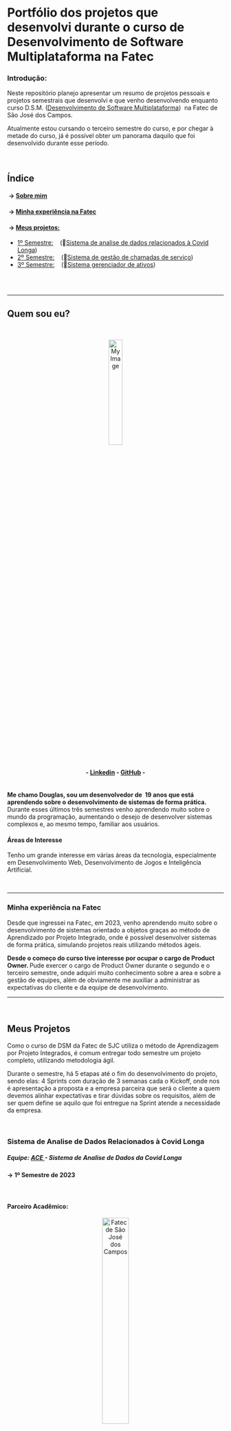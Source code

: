 <h1>Portfólio dos projetos que desenvolvi durante o curso de Desenvolvimento de Software Multiplataforma na Fatec</h1> 

<h3>Introdução: </h3> 
<p>Neste repositório planejo apresentar um resumo de projetos pessoais e projetos semestrais que desenvolvi e que venho desenvolvendo enquanto curso D.S.M. (<a target="_blank" href="https://www.cps.sp.gov.br/cursos-fatec/desenvolvimento-de-software-multiplataforma/">Desenvolvimento de Software Multiplataforma</a>)  na Fatec de São José dos Campos.</p>

<p>Atualmente estou cursando o terceiro semestre do curso, e por chegar à metade do curso, já é possível obter um panorama daquilo que foi desenvolvido durante esse período.</p>
<br />
<h2>Índice</h2> 

####  → <a color="white" href="#quem-sou-eu">Sobre mim</a><br>
####  → <a color="white" href="#fatec">Minha experiência na Fatec</a><br>
####  → <a color="white" href="#projetos">Meus projetos: </a>
- <a href="#1Semestre"> 1º Semestre:</a>    (🔗<a target="_blank" href="https://github.com/api-fatec-primeiro-semestre/api-primeiro-semestre">Sistema de analise de dados relacionados à Covid Longa</a>)
- <a href="#2Semestre"> 2º Semestre:</a>    (🔗<a target="_blank" href="https://github.com/BananaaScript/BetterCallUs">Sistema de gestão de chamadas de serviço</a>)
- <a href="#3Semestre"> 3º Semestre:</a>    (🔗<a target="_blank" href="https://github.com/BananaaScript/SGA">Sistema gerenciador de ativos</a>)


 
 <br>
 <hr>
<h2 id="quem-sou-eu">Quem sou eu?</h2> 
<br>
<p align="center"><img src="./public/imgs/myImage.jpg" alt="My Image" style="width: 25%;"></p>

<h4 align="center"> - <a target="_blank" href="https://www.linkedin.com/in/douglas-ferrini-medeiros-02b735270/">Linkedin</a> - <a target="_blank" href="https://github.com/DouglasMedeiros1">GitHub</a> - </h4>

<br>
<b>Me chamo Douglas, sou um desenvolvedor de  19 anos que está aprendendo sobre o desenvolvimento de sistemas de forma prática.</b> Durante esses últimos três semestres venho aprendendo muito sobre o mundo da programação, aumentando o desejo de desenvolver sistemas complexos e, ao mesmo tempo, familiar aos usuários.


<br />
<h4>Áreas de Interesse</h4>
<p>Tenho um grande interesse em várias áreas da tecnologia, especialmente em Desenvolvimento Web, Desenvolvimento de Jogos e Inteligência Artificial. </p>



<br><hr>


<h3 id="fatec">Minha experiência na Fatec</h3>

<p>Desde que ingressei na Fatec, em 2023, venho aprendendo muito sobre o desenvolvimento de sistemas orientado a objetos graças ao método de Aprendizado por Projeto Integrado, onde é possível desenvolver sistemas de forma prática, simulando projetos reais utilizando métodos ágeis. </p>

<p><b>Desde o começo do curso tive interesse por ocupar o cargo de Product Owner. </b> Pude exercer o cargo de Product Owner durante o segundo e o terceiro semestre, onde adquiri muito conhecimento sobre a area e sobre a gestão de equipes, além de obviamente me auxiliar a administrar as expectativas do cliente e da equipe de desenvolvimento.</p>


<hr>

<br>

<h2 id="projetos">Meus Projetos</h2>


<p>Como o curso de DSM da Fatec de SJC utiliza o método de Aprendizagem por Projeto Integrados, é comum entregar todo semestre um projeto completo, utilizando metodologia ágil.</p>
<p>Durante o semestre, há 5 etapas até o fim do desenvolvimento do projeto, sendo elas: 4 Sprints com duração de 3 semanas cada o Kickoff, onde nos é apresentação a proposta e a empresa parceira que será o cliente a quem devemos alinhar expectativas e tirar dúvidas sobre os requisitos, além de ser quem define se aquilo que foi entregue na Sprint atende a necessidade da empresa.   </p>
<br>

<h3 id="1Semestre">Sistema de Analise de Dados Relacionados à Covid Longa</h3>
<h5> Equipe: <a href="https://github.com/api-fatec-primeiro-semestre">ACE </a>- Sistema de Analise de Dados da Covid Longa</h5>
<h4> → 1º Semestre de 2023</h4>
<br>
<h4>Parceiro Acadêmico:</h4>

<p align="center"> <img src="https://user-images.githubusercontent.com/57918707/138463350-4d3cb9bf-785b-4639-b7f5-5465055c5171.jpg" style="width: 35%;" alt="Fatec de São José dos Campos"> </p>

<p align="center" ><a href="https://fatecsjc-prd.azurewebsites.net/">Faculdade de Tecnologia de São José dos Campos - Prof. Jessen Vidal</a></p>

<br>

<h5>Escopo do Projeto:</h5>
<p><b>O objetivo deste projeto é coletar e analisar dados relacionados à Covid Longa a partir do sistema Datasus (Tabnet), com o intuito de avaliar o impacto do "pós-pandemia" no Sistema Único de Saúde.</b> Focando nas cidades do Vale do Paraíba - São José dos Campos, Jacareí e Taubaté - a análise destes dados pode gerar resultados relevantes para futuras reportagens jornalísticas, tanto em nível regional quanto estadual e nacional.</p>
<br>

<h5>Tecnologias Adotadas:</h5>

<div style="display: flex; flex-direction: row;">

  <img src="https://user-images.githubusercontent.com/25181517/192108372-f71d70ac-7ae6-4c0d-8395-51d8870c2ef0.png" style="width: 10%;" alt="Git">
  <img src="https://user-images.githubusercontent.com/25181517/183423507-c056a6f9-1ba8-4312-a350-19bcbc5a8697.png" style="width: 10%;" alt="Python">
  <img src="https://user-images.githubusercontent.com/25181517/183423775-2276e25d-d43d-4e58-890b-edbc88e915f7.png" style="width: 10%;" alt="Flask">
  <img src="https://user-images.githubusercontent.com/25181517/192158954-f88b5814-d510-4564-b285-dff7d6400dad.png" style="width: 10%;" alt="Html5">
  <img src="https://user-images.githubusercontent.com/25181517/183898674-75a4a1b1-f960-4ea9-abcb-637170a00a75.png" style="width: 10%;" alt="Css3">
</div>
<br>

<br>
<h5>Visualização do Projeto Final</h5>
<p align="center"> <img src="./public/videos/1Semestre_API_Wireframe.gif" style="width: 75%;" alt="Gif do Projeto do 1 Semestre"> </p>

<br>

<h5>Minhas Contribuições: </h5>

<p>Durante o período de desenvolvimento do projeto, pude contribuir com o desenvolvimento do design da interface. Por ser um projeto curto e não utilizar sistemas minimamente complexos, os trabalhos individuais acabaram se tornando simples tarefas, contendo baixa ou nenhuma dificuldade.</p>

<p>Durante a ultima Sprint tive meu melhor desempenho, onde me responsabilizei por re-estruturar a tela do projeto que apresentava a equipe, a proposta do projeto e nossos objetivos.</p>

<br>

<h5>Oque Aprendi Durante o Desenvolvimento: </h5>

<p>- Pude aprender a começar a trabalhar com Flask e Python, podendo aprender sobre a estrutura de um sistema utilizando Flask.</p>

<p>- Começar a aprender a estilizar paginas utilizando Css, oque apesar de básico no projeto, pode me introduzir a área.</p>

<p>- Descobrir e aprender varias sintaxes de HTML utilizadas em grandes projetos, ganhando familiaridade com a linguagem de marcação</p>

<br>
<hr>

<h3 id="2Semestre">Sistema de Gestão de Chamadas de Serviço</h3>
<h5> Equipe: <a href="https://github.com/BananaaScript">BananaScript </a>- BetterCallUs</h5>
<h4 > → 2º Semestre de 2023</h4>
<br>
<h4>Parceiro Acadêmico:</h4>

<p align="center"> <img src="https://user-images.githubusercontent.com/57918707/138463350-4d3cb9bf-785b-4639-b7f5-5465055c5171.jpg" style="width: 35%;" alt="Fatec de São José dos Campos"> </p>

<p align="center" ><a href="https://fatecsjc-prd.azurewebsites.net/">Faculdade de Tecnologia de São José dos Campos - Prof. Jessen Vidal</a></p>

<br>

<h5>Escopo do Projeto:</h5>
<p><b> A partir do desafio acadêmico proposto pelo cliente interno, o projeto consiste em um sistema de gestão de chamadas de serviço, que consiste em um sistema com três frentes: </b> O usuário comum que consulta a central de problemas ou realiza a solicitação de suporte técnico para a solução do possível problema. O suporte que atende os usuários resolvendo os seus problemas e computa o problema relatado pelo usuário, podendo assim ser consultado no futuro. O administrador é responsável por gerenciar e cadastrar os usuário e equipamentos.</p>
<br>

<h5>Tecnologias Adotadas:</h5>

<div style="display: flex; flex-direction: row;">

  <img src="https://user-images.githubusercontent.com/25181517/192108372-f71d70ac-7ae6-4c0d-8395-51d8870c2ef0.png" style="width: 10%;" alt="Git">
  <img src="https://user-images.githubusercontent.com/25181517/189715289-df3ee512-6eca-463f-a0f4-c10d94a06b2f.png" style="width: 10%;" alt="Figma">
  <img src="https://user-images.githubusercontent.com/25181517/183890598-19a0ac2d-e88a-4005-a8df-1ee36782fde1.png" style="width: 10%;" alt="Typescript">
  <img src="https://user-images.githubusercontent.com/25181517/183897015-94a058a6-b86e-4e42-a37f-bf92061753e5.png" style="width: 10%;" alt="React">
  <img src="https://user-images.githubusercontent.com/25181517/183568594-85e280a7-0d7e-4d1a-9028-c8c2209e073c.png" style="width: 10%;" alt="Node.js">
  <img src="https://user-images.githubusercontent.com/25181517/192158954-f88b5814-d510-4564-b285-dff7d6400dad.png" style="width: 10%;" alt="Html5">
  <img src="https://user-images.githubusercontent.com/25181517/183898674-75a4a1b1-f960-4ea9-abcb-637170a00a75.png" style="width: 10%;" alt="Css3">
  <img src="https://user-images.githubusercontent.com/25181517/183896128-ec99105a-ec1a-4d85-b08b-1aa1620b2046.png" style="width: 10%;" alt="MySql">

</div>
<br>

<br>
<h5>Visualização do Protótipo do Projeto</h5>
<p align="center"> <a href="./public/doc/2Semestre_API_Wireframe.pdf">Wireframe do Sistema</a> </p>

<br>

<h5>Minhas Contribuições: </h5>

<p>Durante o processo de desenvolvimento eu pude ocupar o cargo de desenvolverdor frontend durante as 2 primeiras Sprints e ocupei o cargo de Product Owner na segunda metade do desenvolvimento, ainda fazendo tarefas do frontend. Porém por ter todo o sistema desenvolvido em Typescript, muitas tarefas tiveram o envolvimento de varias pessoas, oque facilitava o desenvolvimento mas acabava impedindo o progresso individual</p>

<p>Durante meu período como desenvolvedor, enfrentei novos desafios, já que comparado ao API anterior esse seria muito maior. Entretanto, consegui fazer aquilo que me foi proposto, entregando minhas atividades com qualidade e sempre me interessando pelo processo de gestão da equipe.</p>
<b>Portanto, quando o grupo começou a apresentar dificuldades em seu gerenciamento, me disponibilizei para me tornar o Product Owner e tornando o antigo Product Owner e Scrum Master.<b/>

<p>Enfim, durante as ultimas duas Sprints, pudemos corrigir os problemas que estavamos trazendo das ultimas Sprints e conseguimos fazer uma entrega satisfatoria tanto para o cliente quanto para o grupo</p>

<br>

<h5>Oque Aprendi Durante o Desenvolvimento: </h5>

<p>- Tive mais contato com Linguagens utilizadas em grandes projetos de sistemas Web</p>

<p>- Adquiri mais familiariedade com sistemas desenvolvidos utilizando Typescript, Node.js e React</p>

<p>- Pude gerir a equipe de desenvolvimento como Product Owner e busquei metodos de documentar e gestão de uma equipe</p>

<br>
<hr>

<h3 id="3Semestre">Sistema Gerenciador de Ativos</h3>
<h5> Equipe: <a href="https://github.com/BananaaScript">BananaScript </a>- SGA (Sistema Gerenciador de Ativos)</h5>
<h4 > → 1º Semestre de 2024</h4>
<br>
<h4>Parceiro Acadêmico:</h4>

<p align="center"> <img src="https://youtan.com.br/wp-content/uploads/2020/03/logo-youtan.png" style="width: 35%;" alt="Youtan"> </p>

<p align="center" ><a href="https://youtan.com.br/">Youtan: Conectando Oportunidades e Soluções</a></p>

<br>
